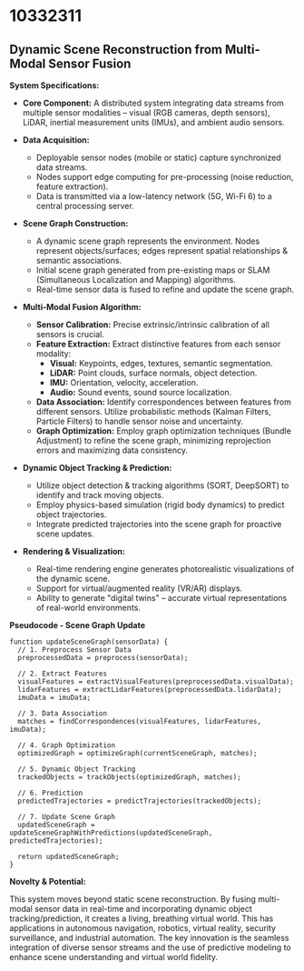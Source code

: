 # 10332311

## Dynamic Scene Reconstruction from Multi-Modal Sensor Fusion

**System Specifications:**

*   **Core Component:** A distributed system integrating data streams from multiple sensor modalities – visual (RGB cameras, depth sensors), LiDAR, inertial measurement units (IMUs), and ambient audio sensors.
*   **Data Acquisition:**
    *   Deployable sensor nodes (mobile or static) capture synchronized data streams.
    *   Nodes support edge computing for pre-processing (noise reduction, feature extraction).
    *   Data is transmitted via a low-latency network (5G, Wi-Fi 6) to a central processing server.
*   **Scene Graph Construction:**
    *   A dynamic scene graph represents the environment. Nodes represent objects/surfaces; edges represent spatial relationships & semantic associations.
    *   Initial scene graph generated from pre-existing maps or SLAM (Simultaneous Localization and Mapping) algorithms.
    *   Real-time sensor data is fused to refine and update the scene graph.
*   **Multi-Modal Fusion Algorithm:**
    *   **Sensor Calibration:** Precise extrinsic/intrinsic calibration of all sensors is crucial.
    *   **Feature Extraction:** Extract distinctive features from each sensor modality:
        *   **Visual:** Keypoints, edges, textures, semantic segmentation.
        *   **LiDAR:** Point clouds, surface normals, object detection.
        *   **IMU:** Orientation, velocity, acceleration.
        *   **Audio:** Sound events, sound source localization.
    *   **Data Association:** Identify correspondences between features from different sensors. Utilize probabilistic methods (Kalman Filters, Particle Filters) to handle sensor noise and uncertainty.
    *   **Graph Optimization:** Employ graph optimization techniques (Bundle Adjustment) to refine the scene graph, minimizing reprojection errors and maximizing data consistency.

*   **Dynamic Object Tracking & Prediction:**
    *   Utilize object detection & tracking algorithms (SORT, DeepSORT) to identify and track moving objects.
    *   Employ physics-based simulation (rigid body dynamics) to predict object trajectories.
    *   Integrate predicted trajectories into the scene graph for proactive scene updates.

*   **Rendering & Visualization:**
    *   Real-time rendering engine generates photorealistic visualizations of the dynamic scene.
    *   Support for virtual/augmented reality (VR/AR) displays.
    *   Ability to generate "digital twins" – accurate virtual representations of real-world environments.

**Pseudocode - Scene Graph Update**

```
function updateSceneGraph(sensorData) {
  // 1. Preprocess Sensor Data
  preprocessedData = preprocess(sensorData);

  // 2. Extract Features
  visualFeatures = extractVisualFeatures(preprocessedData.visualData);
  lidarFeatures = extractLidarFeatures(preprocessedData.lidarData);
  imuData = imuData;

  // 3. Data Association
  matches = findCorrespondences(visualFeatures, lidarFeatures, imuData);

  // 4. Graph Optimization
  optimizedGraph = optimizeGraph(currentSceneGraph, matches);

  // 5. Dynamic Object Tracking
  trackedObjects = trackObjects(optimizedGraph, matches);

  // 6. Prediction
  predictedTrajectories = predictTrajectories(trackedObjects);

  // 7. Update Scene Graph
  updatedSceneGraph = updateSceneGraphWithPredictions(updatedSceneGraph, predictedTrajectories);

  return updatedSceneGraph;
}
```

**Novelty & Potential:**

This system moves beyond static scene reconstruction. By fusing multi-modal sensor data in real-time and incorporating dynamic object tracking/prediction, it creates a living, breathing virtual world. This has applications in autonomous navigation, robotics, virtual reality, security surveillance, and industrial automation. The key innovation is the seamless integration of diverse sensor streams and the use of predictive modeling to enhance scene understanding and virtual world fidelity.